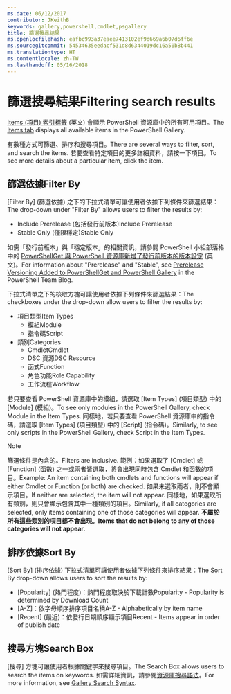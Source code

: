 ```yaml
---
ms.date: 06/12/2017
contributor: JKeithB
keywords: gallery,powershell,cmdlet,psgallery
title: 篩選搜尋結果
ms.openlocfilehash: eafbc993a37eaee7413102ef9d669a6b07d6ff6e
ms.sourcegitcommit: 54534635eedacf531d8d6344019dc16a50b8b441
ms.translationtype: HT
ms.contentlocale: zh-TW
ms.lasthandoff: 05/16/2018
---
```

# <a name="filtering-search-results"></a><span data-ttu-id="67979-103">篩選搜尋結果</span><span class="sxs-lookup"><span data-stu-id="67979-103">Filtering search results</span></span>

<span data-ttu-id="67979-104">[Items (項目) 索引標籤](https://www.powershellgallery.com/items) \(英文\) 會顯示 PowerShell 資源庫中的所有可用項目。</span><span class="sxs-lookup"><span data-stu-id="67979-104">The [Items tab](https://www.powershellgallery.com/items) displays all available items in the PowerShell Gallery.</span></span>

<span data-ttu-id="67979-105">有數種方式可篩選、排序和搜尋項目。</span><span class="sxs-lookup"><span data-stu-id="67979-105">There are several ways to filter, sort, and search the items.</span></span>
<span data-ttu-id="67979-106">若要查看特定項目的更多詳細資料，請按一下項目。</span><span class="sxs-lookup"><span data-stu-id="67979-106">To see more details about a particular item, click the item.</span></span>

## <a name="filter-by"></a><span data-ttu-id="67979-107">篩選依據</span><span class="sxs-lookup"><span data-stu-id="67979-107">Filter By</span></span>

<span data-ttu-id="67979-108">[Filter By] \(篩選依據\) 之下的下拉式清單可讓使用者依據下列條件來篩選結果：</span><span class="sxs-lookup"><span data-stu-id="67979-108">The drop-down under "Filter By" allows users to filter the results by:</span></span>
- <span data-ttu-id="67979-109">Include Prerelease (包括發行前版本)</span><span class="sxs-lookup"><span data-stu-id="67979-109">Include Prerelease</span></span>
- <span data-ttu-id="67979-110">Stable Only (僅限穩定)</span><span class="sxs-lookup"><span data-stu-id="67979-110">Stable Only</span></span>

<span data-ttu-id="67979-111">如需「發行前版本」與「穩定版本」的相關資訊，請參閱 PowerShell 小組部落格中的 [PowerShellGet 與 PowerShell 資源庫新增了發行前版本的版本設定](https://blogs.msdn.microsoft.com/powershell/2017/12/05/prerelease-versioning-added-to-powershellget-and-powershell-gallery/) \(英文\)。</span><span class="sxs-lookup"><span data-stu-id="67979-111">For information about "Prerelease" and "Stable", see [Prerelease Versioning Added to PowerShellGet and PowerShell Gallery](https://blogs.msdn.microsoft.com/powershell/2017/12/05/prerelease-versioning-added-to-powershellget-and-powershell-gallery/) in the PowerShell Team Blog.</span></span>

<span data-ttu-id="67979-112">下拉式清單之下的核取方塊可讓使用者依據下列條件來篩選結果：</span><span class="sxs-lookup"><span data-stu-id="67979-112">The checkboxes under the drop-down allow users to filter the results by:</span></span>
- <span data-ttu-id="67979-113">項目類型</span><span class="sxs-lookup"><span data-stu-id="67979-113">Item Types</span></span>
  - <span data-ttu-id="67979-114">模組</span><span class="sxs-lookup"><span data-stu-id="67979-114">Module</span></span>
  - <span data-ttu-id="67979-115">指令碼</span><span class="sxs-lookup"><span data-stu-id="67979-115">Script</span></span>
- <span data-ttu-id="67979-116">類別</span><span class="sxs-lookup"><span data-stu-id="67979-116">Categories</span></span>
  - <span data-ttu-id="67979-117">Cmdlet</span><span class="sxs-lookup"><span data-stu-id="67979-117">Cmdlet</span></span>
  - <span data-ttu-id="67979-118">DSC 資源</span><span class="sxs-lookup"><span data-stu-id="67979-118">DSC Resource</span></span>
  - <span data-ttu-id="67979-119">函式</span><span class="sxs-lookup"><span data-stu-id="67979-119">Function</span></span>
  - <span data-ttu-id="67979-120">角色功能</span><span class="sxs-lookup"><span data-stu-id="67979-120">Role Capability</span></span>
  - <span data-ttu-id="67979-121">工作流程</span><span class="sxs-lookup"><span data-stu-id="67979-121">Workflow</span></span>

<span data-ttu-id="67979-122">若只要查看 PowerShell 資源庫中的模組，請選取 [Item Types] \(項目類型\) 中的 [Module] \(模組\)。</span><span class="sxs-lookup"><span data-stu-id="67979-122">To see only modules in the PowerShell Gallery, check Module in the Item Types.</span></span>
<span data-ttu-id="67979-123">同樣地，若只要查看 PowerShell 資源庫中的指令碼，請選取 [Item Types] \(項目類型\) 中的 [Script] \(指令碼\)。</span><span class="sxs-lookup"><span data-stu-id="67979-123">Similarly, to see only scripts in the PowerShell Gallery, check Script in the Item Types.</span></span>

> [!NOTE]
> <span data-ttu-id="67979-124">篩選條件是內含的。</span><span class="sxs-lookup"><span data-stu-id="67979-124">Filters are inclusive.</span></span>
> <span data-ttu-id="67979-125">範例︰如果選取了 [Cmdlet] 或 [Function] \(函數\) 之一或兩者皆選取，將會出現同時包含 Cmdlet 和函數的項目。</span><span class="sxs-lookup"><span data-stu-id="67979-125">Example: An item containing both cmdlets and functions will appear if either Cmdlet or Function (or both) are checked.</span></span>
> <span data-ttu-id="67979-126">如果未選取兩者，則不會顯示項目。</span><span class="sxs-lookup"><span data-stu-id="67979-126">If neither are selected, the item will not appear.</span></span>
> <span data-ttu-id="67979-127">同樣地，如果選取所有類別，則只會顯示包含其中一種類別的項目。</span><span class="sxs-lookup"><span data-stu-id="67979-127">Similarly, if all categories are selected, only items containing one of those categories will appear.</span></span>
> <span data-ttu-id="67979-128">**不屬於所有這些類別的項目都不會出現。**</span><span class="sxs-lookup"><span data-stu-id="67979-128">**Items that do not belong to any of those categories will not appear.**</span></span>

## <a name="sort-by"></a><span data-ttu-id="67979-129">排序依據</span><span class="sxs-lookup"><span data-stu-id="67979-129">Sort By</span></span>

<span data-ttu-id="67979-130">[Sort By] \(排序依據\) 下拉式清單可讓使用者依據下列條件來排序結果︰</span><span class="sxs-lookup"><span data-stu-id="67979-130">The Sort By drop-down allows users to sort the results by:</span></span>
- <span data-ttu-id="67979-131">[Popularity] \(熱門程度\)：熱門程度取決於下載計數</span><span class="sxs-lookup"><span data-stu-id="67979-131">Popularity - Popularity is determined by Download Count</span></span>
- <span data-ttu-id="67979-132">[A-Z]：依字母順序排序項目名稱</span><span class="sxs-lookup"><span data-stu-id="67979-132">A-Z - Alphabetically by item name</span></span>
- <span data-ttu-id="67979-133">[Recent] \(最近\)：依發行日期順序顯示項目</span><span class="sxs-lookup"><span data-stu-id="67979-133">Recent - Items appear in order of publish date</span></span>

## <a name="search-box"></a><span data-ttu-id="67979-134">搜尋方塊</span><span class="sxs-lookup"><span data-stu-id="67979-134">Search Box</span></span>

<span data-ttu-id="67979-135">[搜尋] 方塊可讓使用者根據關鍵字來搜尋項目。</span><span class="sxs-lookup"><span data-stu-id="67979-135">The Search Box allows users to search the items on keywords.</span></span>
<span data-ttu-id="67979-136">如需詳細資訊，請參閱[資源庫搜尋語法](search-syntax.md)。</span><span class="sxs-lookup"><span data-stu-id="67979-136">For more information, see [Gallery Search Syntax](search-syntax.md).</span></span>